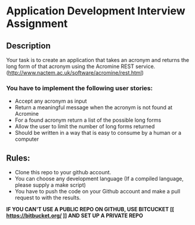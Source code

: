 # Application Development Interview Assignment

## Description

Your task is to create an application that takes an acronym and returns the long form of that acronym using the Acromine REST service. (http://www.nactem.ac.uk/software/acromine/rest.html)  

### You have to implement the following user stories:

* Accept any acronym as input
* Return a meaningful message when the acronym is not found at Acromine
* For a found acronym return a list of the possible long forms
* Allow the user to limit the number of long forms returned
* Should be written in a way that is easy to consume by a human or a computer


## Rules:

* Clone this repo to your github account.
* You can choose any development language (If a compiled language, please supply a make script)
* You have to push the code on your Github account and make a pull
  request to with the results.

**IF YOU CAN'T USE A PUBLIC REPO ON GITHUB, USE BITCUCKET [[ https://bitbucket.org/ ]] AND SET UP A PRIVATE REPO**
